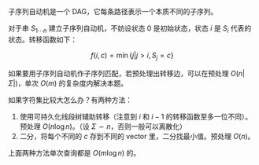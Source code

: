 子序列自动机是一个 DAG，它每条路径表示一个本质不同的子序列。

对于串 $S_{1\cdots n}$ 建立子序列自动机，不妨设状态 0 是初始状态，状态 $i$ 是 $S_i$ 代表的状态。转移函数如下：

$$
f(i,c)=\min\{j|j>i,S_j=c\}
$$

如果要用子序列自动机作子序列匹配，若预处理出转移边，可以在预处理 $O(n|\Sigma|)$，单次 $O(m)$ 的复杂度内解决本题。

如果字符集比较大怎么办？有两种方法：

1. 使用可持久化线段树辅助转移（注意到 $i$ 和 $i-1$ 的转移函数至多一位不同）。预处理 $O(n\log n)$。（设 $\Sigma \sim n$，否则一般可以离散化）
2. 二分，将每个不同的 $c$ 存到不同的 vector 里，二分找最小值。预处理 $O(n)$。

上面两种方法单次查询都是 $O(m\log n)$ 的。